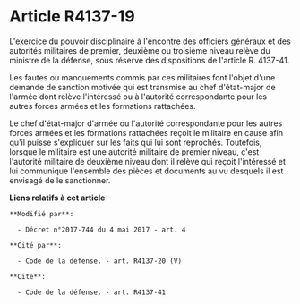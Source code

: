 # Article R4137-19

L'exercice du pouvoir disciplinaire à l'encontre des officiers généraux et des autorités militaires de premier, deuxième ou
troisième niveau relève du ministre de la défense, sous réserve des dispositions de l'article R. 4137-41.

Les fautes ou manquements commis par ces militaires font l'objet d'une demande de sanction motivée qui est transmise au chef
d'état-major de l'armée dont relève l'intéressé ou à l'autorité correspondante pour les autres forces armées et les
formations rattachées.

Le chef d'état-major d'armée ou l'autorité correspondante pour les autres forces armées et les formations rattachées reçoit
le militaire en cause afin qu'il puisse s'expliquer sur les faits qui lui sont reprochés. Toutefois, lorsque le militaire est
une autorité militaire de premier niveau, c'est l'autorité militaire de deuxième niveau dont il relève qui reçoit l'intéressé
et lui communique l'ensemble des pièces et documents au vu desquels il est envisagé de le sanctionner.

**Liens relatifs à cet article**

	**Modifié par**:

	  - Décret n°2017-744 du 4 mai 2017 - art. 4

	**Cité par**:

	  - Code de la défense. - art. R4137-20 (V)

	**Cite**:

	  - Code de la défense. - art. R4137-41
